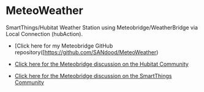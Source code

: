 # MeteoWeather
SmartThings/Hubitat Weather Station using Meteobridge/WeatherBridge via Local Connection (hubAction).

* [Click here for my Meteobridge GitHub repository([https://github.com/SANdood/MeteoWeather)

* [Click here for the Meteobridge discussion on the Hubitat Community](https://community.hubitat.com/t/release-free-meteobridge-weatherbridge-weather-station-v-1-1/12635)

* [Click here for the Meteobridge discussion on the SmartThings Community](https://community.smartthings.com/t/release-free-meteobridge-weatherbridge-weather-station-v-1-1-free-now-also-hubitat-compatible/158274)

